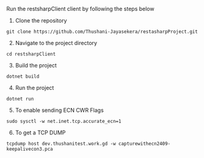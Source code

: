 Run the restsharpClient client by following the steps below

1. Clone the repository 
```
git clone https://github.com/Thushani-Jayasekera/restasharpProject.git
```

2. Navigate to the project directory
```
cd restsharpClient
```

3. Build the project
```
dotnet build
```

4. Run the project
```
dotnet run
```

5. To enable sending ECN CWR Flags
```
sudo sysctl -w net.inet.tcp.accurate_ecn=1
```

6. To get a TCP DUMP
```
tcpdump host dev.thushanitest.work.gd -w capturewithecn2409-keepalivecon3.pca
```
